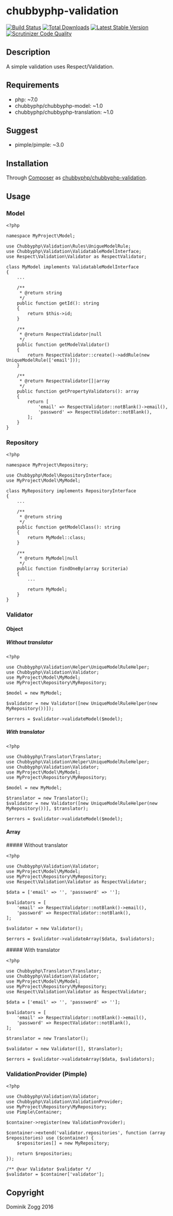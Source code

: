# chubbyphp-validation

[![Build Status](https://api.travis-ci.org/chubbyphp/chubbyphp-validation.png?branch=master)](https://travis-ci.org/chubbyphp/chubbyphp-validation)
[![Total Downloads](https://poser.pugx.org/chubbyphp/chubbyphp-validation/downloads.png)](https://packagist.org/packages/chubbyphp/chubbyphp-validation)
[![Latest Stable Version](https://poser.pugx.org/chubbyphp/chubbyphp-validation/v/stable.png)](https://packagist.org/packages/chubbyphp/chubbyphp-validation)
[![Scrutinizer Code Quality](https://scrutinizer-ci.com/g/chubbyphp/chubbyphp-validation/badges/quality-score.png?b=master)](https://scrutinizer-ci.com/g/chubbyphp/chubbyphp-validation/?branch=master)

## Description

A simple validation uses Respect/Validation.

## Requirements

 * php: ~7.0
 * chubbyphp/chubbyphp-model: ~1.0
 * chubbyphp/chubbyphp-translation: ~1.0

## Suggest

 * pimple/pimple: ~3.0

## Installation

Through [Composer](http://getcomposer.org) as [chubbyphp/chubbyphp-validation][1].

## Usage

### Model

```{.php}
<?php

namespace MyProject\Model;

use Chubbyphp\Validation\Rules\UniqueModelRule;
use Chubbyphp\Validation\ValidatableModelInterface;
use Respect\Validation\Validator as RespectValidator;

class MyModel implements ValidatableModelInterface
{
    ...

    /**
     * @return string
     */
    public function getId(): string
    {
        return $this->id;
    }

    /**
     * @return RespectValidator|null
     */
    public function getModelValidator()
    {
        return RespectValidator::create()->addRule(new UniqueModelRule(['email']));
    }

    /**
     * @return RespectValidator[]|array
     */
    public function getPropertyValidators(): array
    {
        return [
            'email' => RespectValidator::notBlank()->email(),
            'password' => RespectValidator::notBlank(),
        ];
    }
}

```

### Repository

```{.php}
<?php

namespace MyProject\Repository;

use Chubbyphp\Model\RepositoryInterface;
use MyProject\Model\MyModel;

class MyRepository implements RepositoryInterface
{
    ...

    /**
     * @return string
     */
    public function getModelClass(): string
    {
        return MyModel::class;
    }

    /**
     * @return MyModel|null
     */
    public function findOneBy(array $criteria)
    {
        ...

        return MyModel;
    }
}
```


### Validator

#### Object

##### Without translator

```{.php}
<?php

use Chubbyphp\Validation\Helper\UniqueModelRuleHelper;
use Chubbyphp\Validation\Validator;
use MyProject\Model\MyModel;
use MyProject\Repository\MyRepository;

$model = new MyModel;

$validator = new Validator([new UniqueModelRuleHelper(new MyRepository())]);

$errors = $validator->validateModel($model);
```

##### With translator

```{.php}
<?php

use Chubbyphp\Translator\Translator;
use Chubbyphp\Validation\Helper\UniqueModelRuleHelper;
use Chubbyphp\Validation\Validator;
use MyProject\Model\MyModel;
use MyProject\Repository\MyRepository;

$model = new MyModel;

$translator = new Translator();
$validator = new Validator([new UniqueModelRuleHelper(new MyRepository())], $translator);

$errors = $validator->validateModel($model);
```

#### Array

##### Without translator

```{.php}
<?php

use Chubbyphp\Validation\Validator;
use MyProject\Model\MyModel;
use MyProject\Repository\MyRepository;
use Respect\Validation\Validator as RespectValidator;

$data = ['email' => '', 'passsword' => ''];

$validators = [
    'email' => RespectValidator::notBlank()->email(),
    'password' => RespectValidator::notBlank(),
];

$validator = new Validator();

$errors = $validator->validateArray($data, $validators);
```

##### With translator

```{.php}
<?php

use Chubbyphp\Translator\Translator;
use Chubbyphp\Validation\Validator;
use MyProject\Model\MyModel;
use MyProject\Repository\MyRepository;
use Respect\Validation\Validator as RespectValidator;

$data = ['email' => '', 'passsword' => ''];

$validators = [
    'email' => RespectValidator::notBlank()->email(),
    'password' => RespectValidator::notBlank(),
];

$translator = new Translator();

$validator = new Validator([], $translator);

$errors = $validator->validateArray($data, $validators);
```

### ValidationProvider (Pimple)

```{.php}
<?php

use Chubbyphp\Validation\Validator;
use Chubbyphp\Validation\ValidationProvider;
use MyProject\Repository\MyRepository;
use Pimple\Container;

$container->register(new ValidationProvider);

$container->extend('validator.repositories', function (array $repositories) use ($container) {
    $repositories[] = new MyRepository;

    return $repositories;
});

/** @var Validator $validator */
$validator = $container['validator'];
```

[1]: https://packagist.org/packages/chubbyphp/chubbyphp-validation

## Copyright

Dominik Zogg 2016
